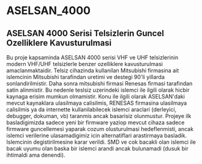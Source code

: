 # ASELSAN_4000
ASELSAN 4000 Serisi Telsizlerin Guncel Ozelliklere Kavusturulmasi
-----------------------------------------------------------------
Bu proje kapsaminda ASELSAN 4000 serisi VHF ve UHF telsizlerinin modern VHF/UHF telsizlerle benzer ozelliklere kavusturulmasi amaclanmaktaidir.
Telsiz cihazinda kullanilan Mitsubishi firmasina ait islemcinin Mitsubishi tarafindan uretimi ve destegi 90'li yillarda sonlandirilmistir. Daha sonra mitsubishi firmasi Renesas firmasi tarafindan satin alinmistir. Bu nedenle teslsiz uzerindeki islemci ile ilgili olarak hicbir kaynaga erisim mumkun olmamistir. Konu ile ilgili olarak ASELSAN'daki mevcut kaynaklara ulasilmaya calisilmis, RENESAS firmasina ulasilmaya calisilmis ya da internette kullanilabilecek islemci araclari (derleyici, debugger, dokuman, vb) taranmis ancak basarisiz olunmustur.
Projeye ilk basladigimizda sadece yeni bir firmware yaziop mevcut cihaza sadece firmware guncellemesi yaparak cozum olusturulmasi hedeflenmisti, ancak islemci verilerine ulasamadigimiz icin alternatiflari arastirmaya basladik.
Islemcinin degistirilmesine karar verildi. SMD ve cok bacakli olan islemci ile bacak uyumu olan baska bir islemci arandi ancak bulunamadi (dusuk bir ihtimaldi ama denendi).
